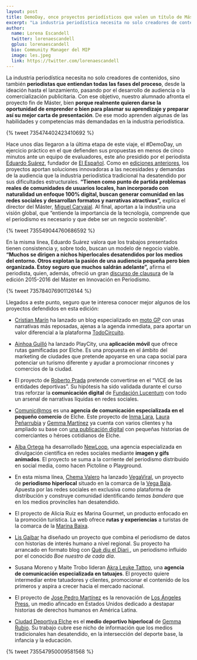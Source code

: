 ```yaml
---
layout: post
title: DemoDay, once proyectos periodísticos que valen un título de Máster
excerpt: "La industria periodística necesita no solo creadores de contenidos, sino también periodistas que entiendan todas las fases del proceso, desde la ideación hasta el lanzamiento, pasando por el desarrollo de audiencia o la comercialización publicitaria. Con ese objetivo, nuestro alumnado afronta el proyecto fin de Máster, bien porque realmente quieren darse la oportunidad de emprender o bien para plasmar su aprendizaje y preparar su mejor carta de presentación. Así aprenden algunas de las habilidades y competencias más demandadas en la industria periodística."
author:
  name: Lorena Escandell
  twitter: lorenaescandell
  gplus: lorenaescandell 
  bio: Community Manager del MIP
  image: les.jpeg
  link: https://twitter.com/lorenaescandell
---
```

La industria periodística necesita no solo creadores de contenidos, sino también **periodistas que entiendan todas las fases del proceso**, desde la ideación hasta el lanzamiento, pasando por el desarrollo de audiencia o la comercialización publicitaria. Con ese objetivo, nuestro alumnado afronta el proyecto fin de Máster, bien **porque realmente quieren darse la oportunidad de emprender o bien para plasmar su aprendizaje y preparar así su mejor carta de presentación**. De ese modo aprenden algunas de las habilidades y competencias más demandadas en la industria periodística. 

{% tweet 735474402423410692 %}

Hace unos días llegaron a la última etapa de este viaje, el #DemoDay, un ejercicio práctico en el que defienden sus propuestas en menos de cinco minutos ante un equipo de evaluadores, este año presidido por el periodista [Eduardo Suárez](https://twitter.com/eduardosuarez), fundador de [El Español](http://www.elespanol.com/). Como en [ediciones anteriores](http://mip.umh.es/blog/2015/09/28/ideas-proyectos-del-master/), los proyectos aportan soluciones innovadoras a las necesidades y demandas de la audiencia que la industria periodística tradicional ha desatendido por sus dificultades estructurales. **“Tienen como punto de partida problemas reales de comunidades de usuarios locales, han incorporado con naturalidad un enfoque 100% digital, buscan generar comunidad en las redes sociales y desarrollan formatos y narrativas atractivas”,** explica el director del Máster, [Miguel Carvajal](https://twitter.com/mcarvajal_). Al final, aportan a la industria una visión global, que “entiende la importancia de la tecnología, comprende que el periodismo es necesario y que debe ser un negocio sostenible”. 

{% tweet 735549044760686592 %}

En la misma línea, Eduardo Suárez valora que los trabajos presentados tienen consistencia y, sobre todo, buscan un modelo de negocio viable. **“Muchos se dirigen a nichos hiperlocales desatendidos por los medios del entorno. Otros explotan la pasión de una audiencia pequeña pero bien organizada. Estoy seguro que muchos saldrán adelante”,** afirma el periodista, quien, además, ofreció un gran [discurso de clausura](https://nohacefaltapapel.com/el-periodismo-no-ha-muerto-imaginemos-su-futuro-sin-ataduras-y-respetando-a-la-audiencia-e1d4a5d1a6de?gi=b75c1c78ae98#.i1zo6o5bx) de la edición 2015-2016 del Máster en Innovación en Periodismo. 

{% tweet 735784076901126144 %}

Llegados a este punto, seguro que te interesa conocer mejor algunos de los proyectos defendidos en esta edición: 

- [Cristian Marín](https://twitter.com/Crms74) ha lanzado un blog especializado en [moto GP](http://www.todocircuito.com/reportajes/slow-motion-gp) con unas narrativas más reposadas, ajenas a la agenda inmediata, para aportar un valor diferencial a la plataforma [TodoCircuito](http://www.todocircuito.com). 

- [Ainhoa Guilló](https://twitter.com/Ainhooooooa) ha lanzado PlayCity, una **aplicación móvil** que ofrece rutas gamificadas por Elche. Es una propuesta en el ámbito del marketing de ciudades que pretende apoyarse en una capa social para potenciar un turismo diferente y ayudar a promocionar rincones y comercios de la ciudad.

- El proyecto de [Roberto Prada](https://twitter.com/PradaRoberto) pretende convertirse en el “VICE de las entidades deportivas”. Su hipótesis ha sido validada durante el curso tras reforzar la **comunicación digital** de [Fundación Lucentum](http://www.fundacionlucentum.com) con todo un arsenal de narrativas líquidas en redes sociales. 

- [Comunic@mos](http://socialmediacomunicamos.es) es una **agencia de comunicación especializada en el pequeño comercio** de Elche. Este proyecto de [Inma Lara](https://twitter.com/INMALARA), [Laura Peñarrubia](https://twitter.com/ElePeGe) y [Gemma Martínez](https://twitter.com/GeDolz) ya cuenta con varios clientes y ha ampliado su base con [una publicación digital]( http://tuescaparate.es/) con pequeñas historias de comerciantes o héroes cotidianos de Elche. 

- [Alba Ortega](https://twitter.com/albagortega) ha desarrollado [NewLoop](https://twitter.com/newloopgifs), una agencia especializada en divulgación científica en redes sociales mediante **imagen y gifs animados**. El proyecto se suma a la corriente del periodismo distribuido en social media, como hacen Pictoline o Playground. 

- En esta misma línea, [Chema Valero](https://twitter.com/josvap) ha lanzado [VegaViral](https://twitter.com/VegaViral), un proyecto de **periodismo hiperlocal** situado en la comarca de la [Vega Baja](https://es.wikipedia.org/wiki/Vega_Baja_del_Segura). Apuesta por las redes sociales en exclusiva como plataforma de distribución y construye comunidad identificando _temas bandera_ que en los medios provinciles han desatendido. 

- El proyecto de Alicia Ruiz es Marina Gourmet, un producto enfocado en la promoción turística. La web ofrece **rutas y experiencias** a turistas de la comarca de la [Marina Baixa](https://es.wikipedia.org/wiki/Marina_Baja).  

- [Lis Gaibar](https://twitter.com/LisGaibar) ha diseñado un proyecto que combina el periodismo de datos con historias de interés humano a nivel regional. Su proyecto ha arrancado en formato blog con [Què diu el Diari ](https://quediueldiari.wordpress.com/), un periodismo influido por el conocido _Boe nuestro de cada día_. 

- Susana Moreno y Maite Trobo lideran [Akra Leuke Tattoo](https://www.facebook.com/akraleuketattoo), una **agencia de comunicación especializada en tatuajes**. El proyecto quiere intermediar entre tatuadores y clientes, promocionar el contenido de los primeros y aspira a crecer hacia el mercado nacional.

- El proyecto de [Jose Pedro Martínez](https://twitter.com/JosepBalam) es la renovación de [Los Ángeles Press](http://www.losangelespress.org), un medio afincado en Estados Unidos dedicado a destapar historias de derechos humanos en América Latina.  

- [Ciudad Deportiva Elche](https://twitter.com/CiudadeportivaE) es el **medio deportivo hiperlocal** de [Gemma Rubio](https://twitter.com/gemarubionav). Su trabajo cubre ese nicho de información que los medios tradicionales han desatendido, en la intersección del deporte base, la infancia y la educación. 

{% tweet 735547950009581568 %}

